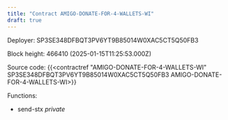 ```yaml
---
title: "Contract AMIGO-DONATE-FOR-4-WALLETS-WI"
draft: true
---
```

Deployer: SP3SE348DFBQT3PV6YT9B85014W0XAC5CT5Q50FB3


 



Block height: 466410 (2025-01-15T11:25:53.000Z)

Source code: {{<contractref "AMIGO-DONATE-FOR-4-WALLETS-WI" SP3SE348DFBQT3PV6YT9B85014W0XAC5CT5Q50FB3 AMIGO-DONATE-FOR-4-WALLETS-WI>}}

Functions:

* send-stx _private_
